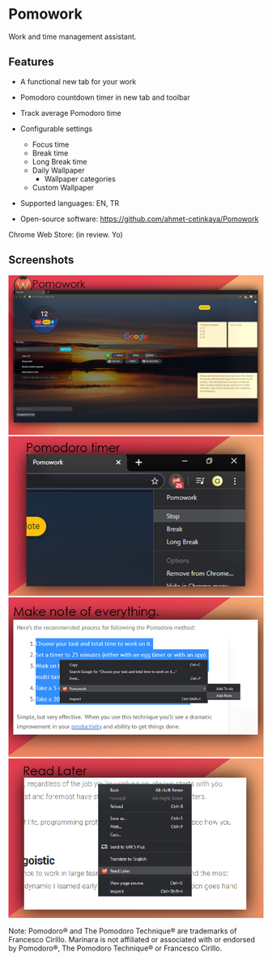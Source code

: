 # Pomowork
Work and time management assistant.

## Features


- A functional new tab for your work

- Pomodoro countdown timer in new tab and toolbar
- Track average Pomodoro time
- Configurable settings
	- Focus time
	-  Break time
	- Long Break time
	- Daily Wallpaper
		- Wallpaper categories
	- Custom Wallpaper 
- Supported languages: EN, TR
- Open-source software: 
https://github.com/ahmet-cetinkaya/Pomowork

Chrome Web Store: (in review. Yo)

## Screenshots

![](screenshots/ss-1.jpg)
![](screenshots/ss-2.jpg)
![](screenshots/ss-3.jpg)
![](screenshots/ss-4.jpg)

Note: Pomodoro® and The Pomodoro Technique® are trademarks of Francesco Cirillo. Marinara is not affiliated or associated with or endorsed by Pomodoro®, The Pomodoro Technique® or Francesco Cirillo.
